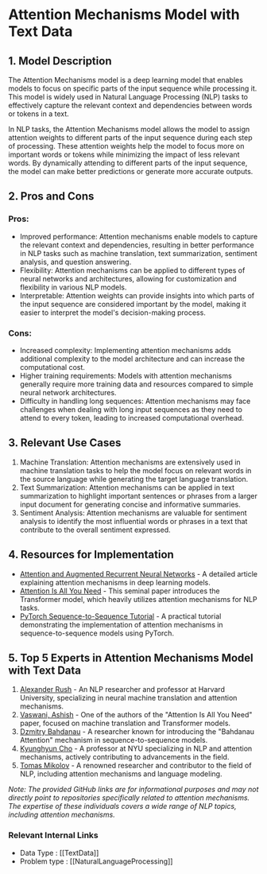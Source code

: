 # Attention Mechanisms Model with Text Data

## 1. Model Description
The Attention Mechanisms model is a deep learning model that enables models to focus on specific parts of the input sequence while processing it. This model is widely used in Natural Language Processing (NLP) tasks to effectively capture the relevant context and dependencies between words or tokens in a text.

In NLP tasks, the Attention Mechanisms model allows the model to assign attention weights to different parts of the input sequence during each step of processing. These attention weights help the model to focus more on important words or tokens while minimizing the impact of less relevant words. By dynamically attending to different parts of the input sequence, the model can make better predictions or generate more accurate outputs.

## 2. Pros and Cons

### Pros:
- Improved performance: Attention mechanisms enable models to capture the relevant context and dependencies, resulting in better performance in NLP tasks such as machine translation, text summarization, sentiment analysis, and question answering.
- Flexibility: Attention mechanisms can be applied to different types of neural networks and architectures, allowing for customization and flexibility in various NLP models.
- Interpretable: Attention weights can provide insights into which parts of the input sequence are considered important by the model, making it easier to interpret the model's decision-making process.

### Cons:
- Increased complexity: Implementing attention mechanisms adds additional complexity to the model architecture and can increase the computational cost.
- Higher training requirements: Models with attention mechanisms generally require more training data and resources compared to simple neural network architectures.
- Difficulty in handling long sequences: Attention mechanisms may face challenges when dealing with long input sequences as they need to attend to every token, leading to increased computational overhead.

## 3. Relevant Use Cases
1. Machine Translation: Attention mechanisms are extensively used in machine translation tasks to help the model focus on relevant words in the source language while generating the target language translation.
2. Text Summarization: Attention mechanisms can be applied in text summarization to highlight important sentences or phrases from a larger input document for generating concise and informative summaries.
3. Sentiment Analysis: Attention mechanisms are valuable for sentiment analysis to identify the most influential words or phrases in a text that contribute to the overall sentiment expressed.

## 4. Resources for Implementation
- [Attention and Augmented Recurrent Neural Networks](https://distill.pub/2016/augmented-rnns/) - A detailed article explaining attention mechanisms in deep learning models.
- [Attention Is All You Need](https://arxiv.org/abs/1706.03762) - This seminal paper introduces the Transformer model, which heavily utilizes attention mechanisms for NLP tasks.
- [PyTorch Sequence-to-Sequence Tutorial](https://pytorch.org/tutorials/intermediate/seq2seq_translation_tutorial.html) - A practical tutorial demonstrating the implementation of attention mechanisms in sequence-to-sequence models using PyTorch.

## 5. Top 5 Experts in Attention Mechanisms Model with Text Data
1. [Alexander Rush](https://github.com/harvardnlp) - An NLP researcher and professor at Harvard University, specializing in neural machine translation and attention mechanisms.
2. [Vaswani, Ashish](https://github.com/ashishvaswani) - One of the authors of the "Attention Is All You Need" paper, focused on machine translation and Transformer models.
3. [Dzmitry Bahdanau](https://github.com/bahdanau) - A researcher known for introducing the "Bahdanau Attention" mechanism in sequence-to-sequence models.
4. [Kyunghyun Cho](https://github.com/kyunghyuncho) - A professor at NYU specializing in NLP and attention mechanisms, actively contributing to advancements in the field.
5. [Tomas Mikolov](https://github.com/tmikolov) - A renowned researcher and contributor to the field of NLP, including attention mechanisms and language modeling.

*Note: The provided GitHub links are for informational purposes and may not directly point to repositories specifically related to attention mechanisms. The expertise of these individuals covers a wide range of NLP topics, including attention mechanisms.*


 ### Relevant Internal Links
- Data Type : [[TextData]]
- Problem type : [[NaturalLanguageProcessing]]
